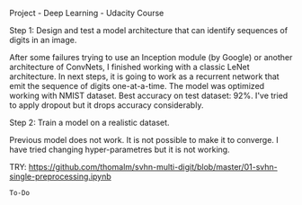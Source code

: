 Project - Deep Learning - Udacity Course

Step 1: Design and test a model architecture that can identify sequences of digits in an image.

After some failures trying to use an Inception module (by Google) or another architecture of ConvNets, I finished working with a classic LeNet architecture.
In next steps, it is going to work as a recurrent network that emit the sequence of digits one-at-a-time.
The model was optimized working with NMIST dataset. Best accuracy on test dataset: 92%.
I've tried to apply dropout but it drops accuracy considerably.

Step 2: Train a model on a realistic dataset.

Previous model does not work. It is not possible to make it to converge. I have tried changing hyper-parametres but it is not working.

TRY:
	https://github.com/thomalm/svhn-multi-digit/blob/master/01-svhn-single-preprocessing.ipynb
	
	To-Do
	
	
	
	


